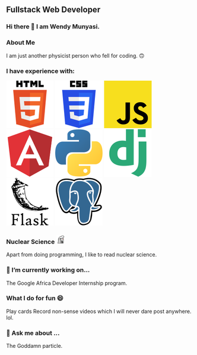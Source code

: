 ## Fullstack Web Developer


### Hi there 👋 I am Wendy Munyasi.

### About Me
I am just another physicist person who fell for coding. 🙃

### I have experience with:
<img src="./assets/html-5.svg" />
<img src="./assets/css-3.svg" />
<img src="./assets/javascript.svg" />
<img src="./assets/angular-icon.svg" />
<img src="./assets/python.svg" />
<img src="./assets/django.svg" />
<img src="./assets/flask.svg" />  
<img src="./assets/postgresql.svg"/>

### Nuclear Science <img src="./assets/nuclear-power-plant.svg" width="24" />
Apart from doing programming, I like to read nuclear science.

### 🔭 I’m currently working on...
The Google Africa Developer Internship program.

### What I do for fun 😄 
Play cards
Record non-sense videos which I will never dare post anywhere. lol.

### 💬 Ask me about ...
The Goddamn particle.



<!--
**wendymunyasi/wendymunyasi** is a ✨ _special_ ✨ repository because its `README.md` (this file) appears on your GitHub profile.

- 🔭 I’m currently working on ...
- 🌱 I’m currently learning ...
- 👯 I’m looking to collaborate on ...
- 🤔 I’m looking for help with ...
- 💬 Ask me about ...
- 📫 How to reach me: ...
- 😄 Pronouns: ...
- ⚡ Fun fact: ...
-->
